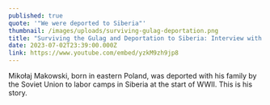 ```yaml
---
published: true
quote: '"We were deported to Siberia"'
thumbnail: /images/uploads/surviving-gulag-deportation.png
title: "Surviving the Gulag and Deportation to Siberia: Interview with Mikołaj Makowski"
date: 2023-07-02T23:39:00.000Z
link: https://www.youtube.com/embed/yzkM9zh9jp8
---
```

Mikołaj Makowski, born in eastern Poland, was deported with his family by the Soviet Union to labor camps in Siberia at the start of WWII. This is his story.
